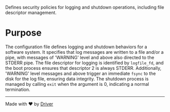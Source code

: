 <!--------------------------------------------------------------------------------->
<!-- IMPORTANT: This file is auto-generated by Driver (https://driver.ai). -------->
<!-- Manual edits may be overwritten on future commits. --------------------------->
<!--------------------------------------------------------------------------------->

Defines security policies for logging and shutdown operations, including file descriptor management.

# Purpose
The configuration file defines logging and shutdown behaviors for a software system. It specifies that log messages are written to a file and/or a pipe, with messages of 'WARNING' level and above also directed to the STDERR pipe. The file descriptor for logging is identified by `logfile_fd`, and the boot process ensures that descriptor 2 is always STDERR. Additionally, 'WARNING' level messages and above trigger an immediate `fsync` to the disk for the log file, ensuring data integrity. The shutdown process is managed by calling `exit` when the argument is 0, indicating a normal termination.

---
Made with ❤️ by [Driver](https://www.driver.ai/)